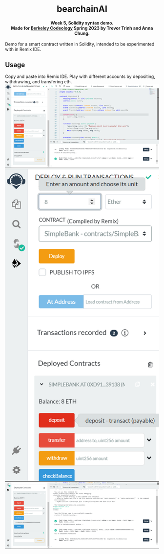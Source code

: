 <h1 align="center">
  bearchainAI
</h1>
<h4 align="center">Week 5, Solidity syntax demo. <br/> Made for <a href="https://codeology.club" target="_blank">Berkeley Codeology</a> Spring 2023 by Trevor Trinh and Anna Chung.</h4>

Demo for a smart contract written in Solidity, intended to be experimented with in Remix IDE.

## Usage

Copy and paste into Remix IDE. Play with different accounts by depositing, withdrawing, and transfering eth.
![deploying contract](/imgs/Deploy.png)![depositing funds](/imgs/Deposit.png)![checking balance](/imgs/Balance.png)
